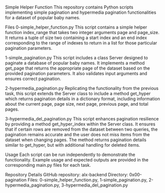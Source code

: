 
Simple Helper Function
This repository contains Python scripts implementing simple pagination and hypermedia pagination functionalities for a dataset of popular baby names.

Files
0-simple_helper_function.py
This script contains a simple helper function index_range that takes two integer arguments page and page_size. It returns a tuple of size two containing a start index and an end index corresponding to the range of indexes to return in a list for those particular pagination parameters.

1-simple_pagination.py
This script includes a class Server designed to paginate a database of popular baby names. It implements a method get_page that returns the appropriate page of the dataset based on the provided pagination parameters. It also validates input arguments and ensures correct pagination.

2-hypermedia_pagination.py
Replicating the functionality from the previous task, this script extends the Server class to include a method get_hyper which returns pagination details in a dictionary format, including information about the current page, page size, next page, previous page, and total pages.

3-hypermedia_del_pagination.py
This script enhances pagination resilience by providing a method get_hyper_index within the Server class. It ensures that if certain rows are removed from the dataset between two queries, the pagination remains accurate and the user does not miss items from the dataset when changing pages. The method returns pagination details similar to get_hyper, but with additional handling for deleted items.

Usage
Each script can be run independently to demonstrate the functionality. Example usage and expected outputs are provided in the corresponding main.py files for each task.

Repository Details
GitHub repository: alx-backend
Directory: 0x00-pagination
Files: 0-simple_helper_function.py, 1-simple_pagination.py, 2-hypermedia_pagination.py, 3-hypermedia_del_pagination.py
